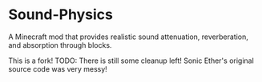 # Sound-Physics
A Minecraft mod that provides realistic sound attenuation, reverberation, and absorption through blocks.

This is a fork! TODO: There is still some cleanup left! Sonic Ether's original source code was very messy!